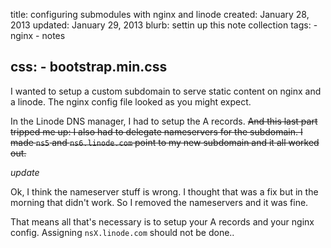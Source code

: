 title: configuring submodules with nginx and linode
created: January 28, 2013
updated: January 29, 2013
blurb: settin up this note collection
tags:
    - nginx
    - notes

css:
    - bootstrap.min.css
---

I wanted to setup a custom subdomain to serve static content on nginx and a linode.
The nginx config file looked as you might expect.

In the Linode DNS manager, I had to setup the A records.
<del>And this last part tripped me up: I also had to delegate nameservers for the subdomain.
I made `ns5` and `ns6.linode.com` point to my new subdomain and it all worked out.</del>

*update*

Ok, I think the nameserver stuff is wrong.
I thought that was a fix but in the morning that didn't work.
So I removed the nameservers and it was fine.

That means all that's necessary is to setup your A records and your nginx config.
Assigning `nsX.linode.com` should not be done..

